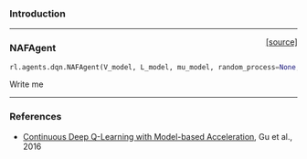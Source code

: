 ### Introduction

---

<span style="float:right;">[[source]](https://github.com/matthiasplappert/keras-rl/blob/master/rl/agents/dqn.py#L548)</span>
### NAFAgent

```python
rl.agents.dqn.NAFAgent(V_model, L_model, mu_model, random_process=None, covariance_mode='full')
```

Write me


---

### References
- [Continuous Deep Q-Learning with Model-based Acceleration](https://arxiv.org/abs/1603.00748), Gu et al., 2016
